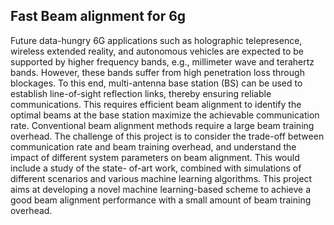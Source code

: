 Fast Beam alignment for 6g
--------------------------

Future data-hungry 6G applications such as holographic telepresence, wireless extended reality, and
autonomous vehicles are expected to be supported by higher frequency bands, e.g., millimeter wave
and terahertz bands. However, these bands suffer from high penetration loss through blockages. To
this end, multi-antenna base station (BS) can be used to establish line-of-sight reflection links,
thereby ensuring reliable communications. This requires efficient beam alignment to identify the
optimal beams at the base station maximize the achievable communication rate.
Conventional beam alignment methods require a large beam training overhead. The challenge of this project is
to consider the trade-off between communication rate and beam training overhead, and understand
the impact of different system parameters on beam alignment. This would include a study of the state-
of-art work, combined with simulations of different scenarios and various machine learning
algorithms.
This project aims at developing a novel machine learning-based scheme to achieve a good beam
alignment performance with a small amount of beam training overhead.
